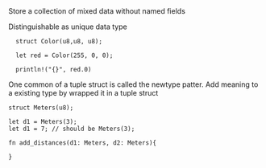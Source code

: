 ##
Store a collection of mixed data without named fields

Distinguishable as unique data type

```
  struct Color(u8,u8, u8);

  let red = Color(255, 0, 0);

  println!("{}", red.0)

```

One common of a tuple struct is called the newtype patter.
Add meaning to a existing type by wrapped it in a tuple struct
```
struct Meters(u8);

let d1 = Meters(3);
let d1 = 7; // should be Meters(3);

fn add_distances(d1: Meters, d2: Meters){

}
```

